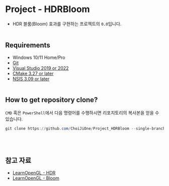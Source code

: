 # Project - HDRBloom
- HDR 블룸(Bloom) 효과를 구현하는 프로젝트의 `0.0`입니다.
<br><br>


## Requirements
- Windows 10/11 Home/Pro
- [Git](https://git-scm.com/)
- [Visual Studio 2019 or 2022](https://visualstudio.microsoft.com/ko/)
- [CMake 3.27 or later](https://cmake.org/download/)
- [NSIS 3.09 or later](https://nsis.sourceforge.io/Download)
<br><br>


## How to get repository clone?

`CMD` 혹은 `PowerShell`에서 다음 명령어를 수행하시면 리포지토리의 복사본을 얻을 수 있습니다.

```PowerShell
git clone https://github.com/ChoiJiOne/Project_HDRBloom --single-branch -b 0.0
```
<br><br>


## 참고 자료
- [LearnOpenGL - HDR](https://learnopengl.com/Advanced-Lighting/HDR)
- [LearnOpenGL - Bloom](https://learnopengl.com/Advanced-Lighting/Bloom)
